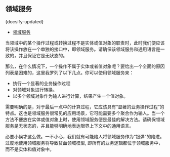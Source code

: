 ## 领域服务
{docsify-updated}

- [领域服务](#领域服务)


当领域中的某个操作过程或转换过程不是实体或值对象的职责时，此时我们便应该将该操作放在一个单独的接口中，即领域服务。请确保该领域服务和通用语言是一致的，并且保证它是无状态的。 

那么，在什么情况下，一个操作不属于实体或者值对象呢？要给出一个全面的原因列表是困难的，这里我罗列了以下几点。你可以使用领域服务来：
+ 执行一个显著的业务操作过程
+ 对领域对象进行转换。
+ 以多个领域对象作为输人进行计算，结果产生一个值对象。

需要明确的是，对于最后一点中的计算过程，它应该具有“显著的业务操作过程”的特点。这也是领域服务很常见的应用场景，它可能需要多个聚合作为输人。当一个方法不便放在实体或值对象上时，使用领域服务便是最佳的解决方法。请确保领域服务是无状态的，并且能够明确地表达限界上下文中的通用语言。

必要小候才这么做。一不小心，我们就有可能陷人将领域服务作为“银弹"的陷进。过度地使用领域服务将导致贫血领域模型, 即所有的业务逻辑都位于领域服务中，而不是实体和值对象中。